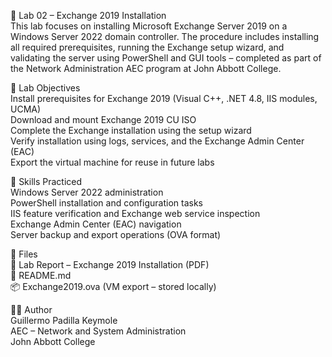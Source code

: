 🧪 Lab 02 – Exchange 2019 Installation  
This lab focuses on installing Microsoft Exchange Server 2019 on a Windows Server 2022 domain controller. The procedure includes installing all required prerequisites, running the Exchange setup wizard, and validating the server using PowerShell and GUI tools – completed as part of the Network Administration AEC program at John Abbott College.

🧭 Lab Objectives  
Install prerequisites for Exchange 2019 (Visual C++, .NET 4.8, IIS modules, UCMA)  
Download and mount Exchange 2019 CU ISO  
Complete the Exchange installation using the setup wizard  
Verify installation using logs, services, and the Exchange Admin Center (EAC)  
Export the virtual machine for reuse in future labs

🔧 Skills Practiced  
Windows Server 2022 administration  
PowerShell installation and configuration tasks  
IIS feature verification and Exchange web service inspection  
Exchange Admin Center (EAC) navigation  
Server backup and export operations (OVA format)

📄 Files  
📘 Lab Report – Exchange 2019 Installation (PDF)  
📝 README.md  
📦 Exchange2019.ova (VM export – stored locally)

👨‍💻 Author  
Guillermo Padilla Keymole  
AEC – Network and System Administration  
John Abbott College

